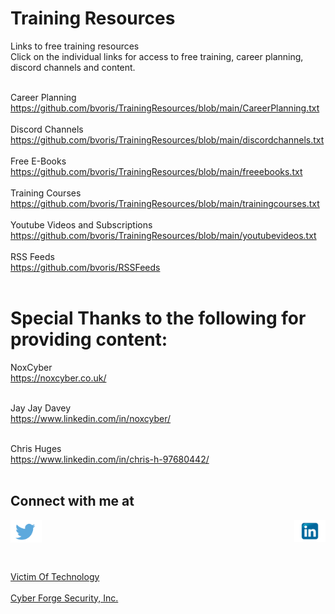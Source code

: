 # Training Resources
Links to free training resources<BR />
Click on the individual links for access to free training, career planning, discord channels and content.<BR /><BR />

Career Planning<BR />
https://github.com/bvoris/TrainingResources/blob/main/CareerPlanning.txt<BR /><BR />
Discord Channels<BR />
https://github.com/bvoris/TrainingResources/blob/main/discordchannels.txt<BR /><BR />
Free E-Books<BR />
https://github.com/bvoris/TrainingResources/blob/main/freeebooks.txt<BR /><BR />
Training Courses<BR />
https://github.com/bvoris/TrainingResources/blob/main/trainingcourses.txt<BR /><BR />
Youtube Videos and Subscriptions<BR />
https://github.com/bvoris/TrainingResources/blob/main/youtubevideos.txt<BR /><BR />
RSS Feeds<BR />
https://github.com/bvoris/RSSFeeds<BR /><BR />

# Special Thanks to the following for providing content:<BR />
NoxCyber<BR />
https://noxcyber.co.uk/<BR /><BR />

Jay Jay Davey<BR />
https://www.linkedin.com/in/noxcyber/<BR /><BR />

Chris Huges<BR />
https://www.linkedin.com/in/chris-h-97680442/<BR /><BR />

## Connect with me at

<a href="https://twitter.com/HMInfoSecViking?ref_src=twsrc%5Etfw"><IMG SRC="https://github.com/bvoris/bvoris/blob/master/twitter.jpg" WIDTH=10% HEIGHT=10% ALIGN=LEFT></a>

<a href="https://www.linkedin.com/in/brad-voris" target="_blank"><IMG SRC="https://github.com/bvoris/bvoris/blob/master/linkedin.png" WIDTH=10% HEIGHT=4% ALIGN=RIGHT></a>

<BR /><BR />
<BR /><BR />

<A HREF="https://www.victimoftechnology.com">Victim Of Technology<A />
<BR /><BR />
<A HREF="https://www.cyberforgesecurity.com">Cyber Forge Security, Inc.<A />
<BR /><BR />
